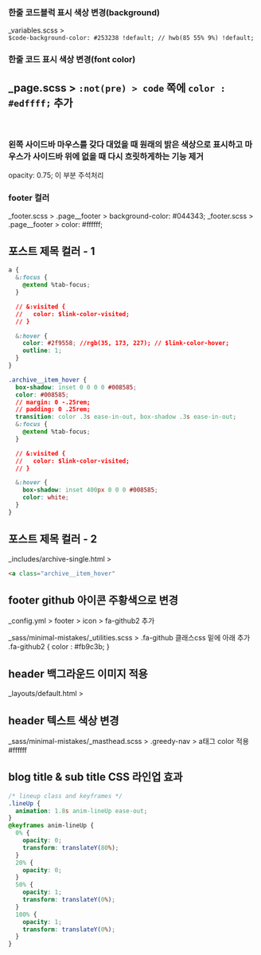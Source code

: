 
 
### 한줄 코드블럭 표시 색상 변경(background)
_variables.scss >  
`$code-background-color: #253238 !default; // hwb(85 55% 9%) !default;`
### 한줄 코드 표시 색상 변경(font color)
_page.scss > 
`:not(pre) > code` 쪽에 `color : #edffff;` 추가
---
<br>

### 왼쪽 사이드바 마우스를 갖다 대었을 때 원래의 밝은 색상으로 표시하고 마우스가 사이드바 위에 없을 때 다시 흐릿하게하는 기능 제거
opacity: 0.75; 이 부분 주석처리

### footer 컬러
_footer.scss > .page__footer > background-color: #044343;
_footer.scss > .page__footer > color: #ffffff; 

## 포스트 제목 컬러 - 1
```css
a {
  &:focus {
    @extend %tab-focus;
  }

  // &:visited {
  //   color: $link-color-visited;
  // }

  &:hover {
    color: #2f9558; //rgb(35, 173, 227); // $link-color-hover;
    outline: 1;
  }
}

.archive__item_hover {
  box-shadow: inset 0 0 0 0 #008585;
  color: #008585;
  // margin: 0 -.25rem;
  // padding: 0 .25rem;
  transition: color .3s ease-in-out, box-shadow .3s ease-in-out;
  &:focus {
    @extend %tab-focus;
  }

  // &:visited {
  //   color: $link-color-visited;
  // }

  &:hover {
    box-shadow: inset 400px 0 0 0 #008585;
    color: white;
  }
}
```

## 포스트 제목 컬러 - 2
_includes/archive-single.html > 
```html
<a class="archive__item_hover"
```

## footer github 아이콘 주황색으로 변경
_config.yml > footer > icon > fa-github2 추가

_sass/minimal-mistakes/_utilities.scss > .fa-github 클래스css 밑에 아래 추가
.fa-github2 {
  color : #fb9c3b;
}

## header 백그라운드 이미지 적용
_layouts/default.html > 
<style>
  .masthead {
    background-image: linear-gradient( rgba(0, 0, 0, 0.3), rgba(0, 0, 0, 0.3) ), url('{{ site.baseurl }}/assets/images/header_background_img.jpg');
    background-size: 100%;
  }
</style>

## header 텍스트 색상 변경
_sass/minimal-mistakes/_masthead.scss > 
.greedy-nav > a태그 color 적용 #ffffff

## blog title & sub title CSS 라인업 효과
```css
/* lineup class and keyframes */
.lineUp {
  animation: 1.8s anim-lineUp ease-out;
}
@keyframes anim-lineUp {
  0% {
    opacity: 0;
    transform: translateY(80%);
  }
  20% {
    opacity: 0;
  }
  50% {
    opacity: 1;
    transform: translateY(0%);
  }
  100% {
    opacity: 1;
    transform: translateY(0%);
  }
}
```